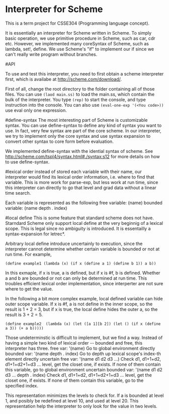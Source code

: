 # Interpreter for Scheme
This is a term project for CSSE304 (Programming language concept).

It is essentially an interpreter for Scheme written in Scheme.
To simply basic operation, we use primitive procedure in Scheme, such as car, cdr etc.
However, we implemented many coreSyntax of Scheme, such as lambda, set!, define. We use Scheme's "if" to implement our if since we can't really write program without branches.

#API

To use and test this interpreter, you need to first obtain a scheme interpreter first, which is availabe at http://scheme.com/download/.

First of all, change the root directory to the folder containing all of those files.
You can use `(laod main.ss)` to load the main.ss, which contain the bulk of the interpreter.
You type `(rep)` to start the console, and type instruction into the console.
You can also use `(eval-one-exp '(<You code>))` use eval only one expression.

#define-syntax
The most interesting part of Scheme is customizable syntax. You can use define-syntax to define any kind of syntax you want to use. In fact, very few syntax are part of the core scheme. In our interpreter, we try to implement only the core syntax and use syntax expansion to convert other syntax to core form before evaluation.

We implemented define-syntax with the idential syntax of scheme. See http://scheme.com/tspl4/syntax.html#./syntax:s12 for more details on how to use define-syntax.


#lexical order
instead of stored each variable with their name, our interpreter would find its lexical order information, i.e. where to find that variable. This is more work for parse-exp, but less work at run time, since this interpreter can directly to go that level and grad data without a linear time search.

Each variable is represented as the following
free variable: (name)
bounded variable: (name depth . index)

#local define
This is some feature that standard scheme does not have. Starndard Scheme only support local define at the very beginnig of a lexical scope. This is legal since no ambiguity is introduced. It is essentailly a syntax-expansion for letrec*.

Arbitrary local define introduce uncertainly to execution, since the interpreter cannot determine whether certain variable is bounded or not at run time. For example,

``
(define example1
	(lambda (x)
		(if x
			(define a 1)
			(define b 1))
		a
		b))
``

In this exmaple, if x is true, a is defined, but if x is #f, b is defined. Whether a and b are bounded or not can only be determined at run time. This troubles efficient lexical order implementation, since interperter are not sure where to get the value.

In the following a bit more complex example, local defined variable can hide outer scope variable. If x is #f, a is not define in the inner scope, so the result is 1 + 2 = 3, but if x is true, the local define hides the outer a, so the result is 3 + 2 = 5.

``
(define example2 
	(lambda (x)
		(let ([a 1][b 2])
			(let ()
				(if x
					(define a 3))
				(+ a b)))))
``

Those undeterminstic is difficult to implement, but we find a way.
Instead of having a simple two kind of lexical order -- bounded and free, this interpreter has three.
free var: '(name)
	Go to global environment directly
bounded var: '(name depth . index)
	Go to depth up lexical scope's index-th element directly
uncertain free var: '(name d1 d2 d3 ...)
	Check d1, d1+1+d2, d1+1+d2+1+d3 … level, get the closet one, if exists. If none of them contain this variable, go to global environment
uncertain bounded var: '(name d1 d2 d3 ... depth . index)
	Check d1, d1+1+d2, d1+1+d2+1+d3 … level, get the closet one, if exists. If none of them contain this variable, go to the specified index.

This representation minimizes the levels to check for. If a is bounded at level 1, and posibly be redefined at level 10, and used at level 20. This representation help the interpreter to only look for the value in two levels.




